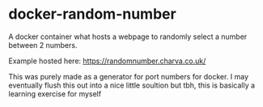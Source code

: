 # docker-random-number
A docker container what hosts a webpage to randomly select a number between 2 numbers.

Example hosted here: https://randomnumber.charva.co.uk/

This was purely made as a generator for port numbers for docker. I may eventually flush this out into a nice little soultion but tbh, this is basically a learning exercise for myself
